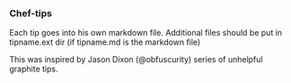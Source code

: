 ### Chef-tips

Each tip goes into his own markdown file. Additional files should be put in tipname.ext dir (if tipname.md is the markdown file)

This was inspired by Jason Dixon (@obfuscurity) series of unhelpful graphite tips.
